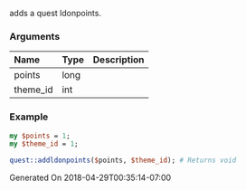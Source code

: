 adds a quest ldonpoints.
### Arguments
**Name**|**Type**|**Description**
:---|:---|:---
points|long|
theme_id|int|

### Example

```perl
my $points = 1;
my $theme_id = 1;

quest::addldonpoints($points, $theme_id); # Returns void
```


Generated On 2018-04-29T00:35:14-07:00